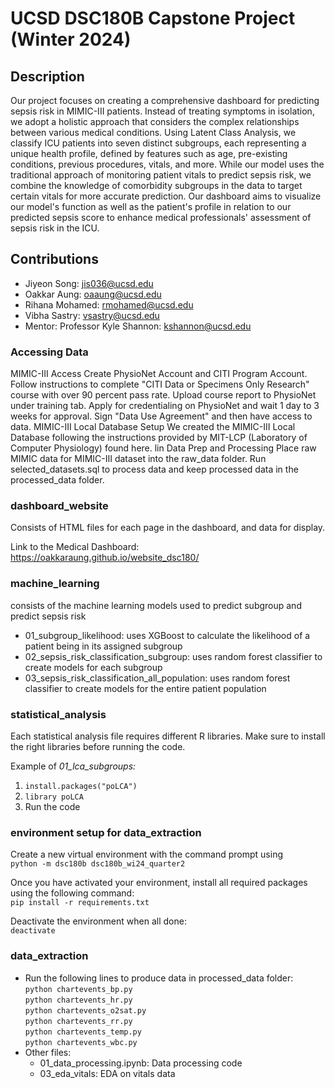 # UCSD DSC180B Capstone Project (Winter 2024)
## Description 

Our project focuses on creating a comprehensive dashboard for predicting sepsis risk in MIMIC-III patients. Instead of treating symptoms in isolation, we adopt a holistic approach that considers the complex relationships between various medical conditions. Using Latent Class Analysis, we classify ICU patients into seven distinct subgroups, each representing a unique health profile, defined by features such as age, pre-existing conditions, previous procedures, vitals, and more. While our model uses the traditional approach of monitoring patient vitals to predict sepsis risk, we combine the knowledge of comorbidity subgroups in the data to target certain vitals for more accurate prediction. Our dashboard aims to visualize our model's function as well as the patient's profile in relation to our predicted sepsis score to enhance medical professionals' assessment of sepsis risk in the ICU. 


## Contributions
- Jiyeon Song: jis036@ucsd.edu
- Oakkar Aung: oaaung@ucsd.edu
- Rihana Mohamed: rmohamed@ucsd.edu
- Vibha Sastry: vsastry@ucsd.edu
- Mentor: Professor Kyle Shannon: kshannon@ucsd.edu

### Accessing Data 
MIMIC-III Access
Create PhysioNet Account and CITI Program Account.
Follow instructions to complete "CITI Data or Specimens Only Research" course with over 90 percent pass rate.
Upload course report to PhysioNet under training tab.
Apply for credentialing on PhysioNet and wait 1 day to 3 weeks for approval.
Sign "Data Use Agreement" and then have access to data.
MIMIC-III Local Database Setup
We created the MIMIC-III Local Database following the instructions provided by MIT-LCP (Laboratory of Computer Physiology) found here.
lin
Data Prep and Processing
Place raw MIMIC data for MIMIC-III dataset into the raw_data folder. Run selected_datasets.sql to process data and keep processed data in the processed_data folder.

### dashboard_website
Consists of HTML files for each page in the dashboard, and data for display.

Link to the Medical Dashboard: https://oakkaraung.github.io/website_dsc180/

### machine_learning
consists of the machine learning models used to predict subgroup and predict sepsis risk 
- 01_subgroup_likelihood: uses XGBoost to calculate the likelihood of a patient being in its assigned subgroup
- 02_sepsis_risk_classification_subgroup: uses random forest classifier to create models for each subgroup
- 03_sepsis_risk_classification_all_population: uses random forest classifier to create models for the entire patient population

### statistical_analysis
Each statistical analysis file requires different R libraries. Make sure to install the right libraries before running the code.

Example of _01_lca_subgroups:_
1. `install.packages("poLCA")`
2. `library poLCA`
3. Run the code

### environment setup for data_extraction
Create a new virtual environment with the command prompt using<br>
`python -m dsc180b dsc180b_wi24_quarter2`

Once you have activated your environment, install all required packages using the following command: <br>
`pip install -r requirements.txt`

Deactivate the environment when all done: <br>
`deactivate`

### data_extraction
- Run the following lines to produce data in processed_data folder:<br>
    `python chartevents_bp.py`<br>
    `python chartevents_hr.py`<br>
    `python chartevents_o2sat.py`<br>
    `python chartevents_rr.py`<br>
    `python chartevents_temp.py`<br>
    `python chartevents_wbc.py`<br>
- Other files:
    - 01_data_processing.ipynb: Data processing code
    - 03_eda_vitals: EDA on vitals data




 

